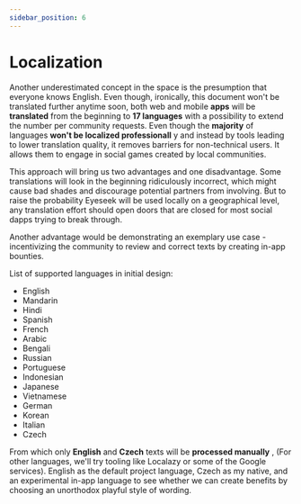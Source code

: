 ```yaml
---
sidebar_position: 6
---
```


# Localization

Another underestimated concept in the space is the presumption that everyone knows English. Even though, ironically, this document won't be translated further anytime soon, both web and mobile **apps** will be **translated** from the beginning to **17 languages** with a possibility to extend the number per community requests. Even though the **majority** of languages **won't be localized professionall** y and instead by tools leading to lower translation quality, it removes barriers for non-technical users. It allows them to engage in social games created by local communities.

This approach will bring us two advantages and one disadvantage. Some translations will look in the beginning ridiculously incorrect, which might cause bad shades and discourage potential partners from involving. But to raise the probability Eyeseek will be used locally on a geographical level, any translation effort should open doors that are closed for most social dapps trying to break through.

Another advantage would be demonstrating an exemplary use case - incentivizing the community to review and correct texts by creating in-app bounties.

List of supported languages in initial design:

- English
- Mandarin
- Hindi
- Spanish
- French
- Arabic
- Bengali
- Russian
- Portuguese
- Indonesian
- Japanese
- Vietnamese
- German
- Korean
- Italian
- Czech

From which only **English** and **Czech** texts will be **processed manually** , (For other languages, we'll try tooling like Localazy or some of the Google services). English as the default project language, Czech as my native, and an experimental in-app language to see whether we can create benefits by choosing an unorthodox playful style of wording.
